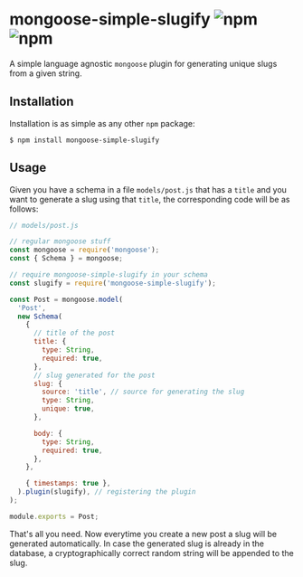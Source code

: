 # mongoose-simple-slugify ![npm](https://img.shields.io/npm/v/mongoose-simple-slugify) ![npm](https://img.shields.io/npm/dw/mongoose-simple-slugify)

A simple language agnostic `mongoose` plugin for generating unique slugs from a given string.

## Installation
Installation is as simple as any other `npm` package:

```
$ npm install mongoose-simple-slugify
```

## Usage
Given you have a schema in a file `models/post.js` that has a `title` and you want to generate a slug using that `title`, the corresponding code will be as follows:

```js
// models/post.js

// regular mongoose stuff
const mongoose = require('mongoose');
const { Schema } = mongoose;

// require mongoose-simple-slugify in your schema
const slugify = require('mongoose-simple-slugify');

const Post = mongoose.model(
  'Post',
  new Schema(
    {
      // title of the post
      title: {
        type: String,
        required: true,
      },
      // slug generated for the post
      slug: {
        source: 'title', // source for generating the slug
        type: String,
        unique: true,
      },

      body: {
        type: String,
        required: true,
      },
    },

    { timestamps: true },
  ).plugin(slugify), // registering the plugin
);

module.exports = Post;

```

That's all you need. Now everytime you create a new post a slug will be generated automatically. In case the generated slug is already in the database, a cryptographically correct random string will be appended to the slug.
